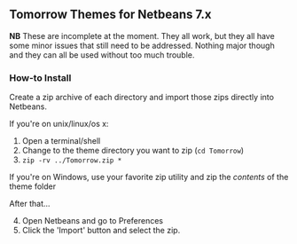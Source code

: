 ## Tomorrow Themes for Netbeans 7.x ##

**NB** These are incomplete at the moment. They all work, but they all have some minor
issues that still need to be addressed. Nothing major though and they can all be used
without too much trouble.

### How-to Install ###
Create a zip archive of each directory and import those zips directly into Netbeans.

If you're on unix/linux/os x:

1.  Open a terminal/shell
2.  Change to the theme directory you want to zip (`cd Tomorrow`)
3.  `zip -rv ../Tomorrow.zip *`

If you're on Windows, use your favorite zip utility and zip the *contents* of the theme folder

After that...

4.  Open Netbeans and go to Preferences
5.  Click the 'Import' button and select the zip.